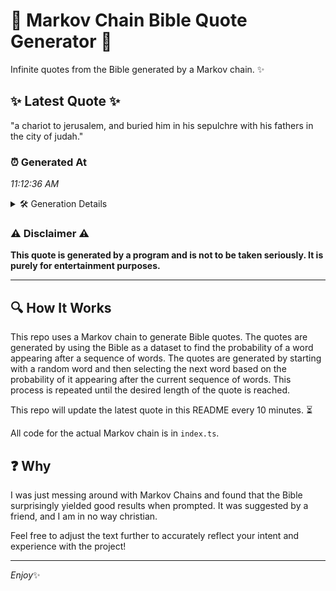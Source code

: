 # 📖 Markov Chain Bible Quote Generator 📖

Infinite quotes from the Bible generated by a Markov chain. ✨

## ✨ Latest Quote ✨
"a chariot to jerusalem, and buried him in his sepulchre with his fathers in the city of judah."

### ⏰ Generated At
*11:12:36 AM*

<details>
    <summary>🛠️ Generation Details</summary>
    <p>
        <strong>🌱 Seed:</strong> a<br>
        <strong>🔄 Iterations:</strong> 17<br>
        <strong>📜 Context History:</strong><br>[ a ]: chariot<br>[ a, chariot ]: to<br>[ a, chariot, to ]: jerusalem,<br>[ a, chariot, to, jerusalem, ]: and<br>[ a, chariot, to, jerusalem,, and ]: buried<br>[ a, chariot, to, jerusalem,, and, buried ]: him<br>[ chariot, to, jerusalem,, and, buried, him ]: in<br>[ to, jerusalem,, and, buried, him, in ]: his<br>[ jerusalem,, and, buried, him, in, his ]: sepulchre<br>[ and, buried, him, in, his, sepulchre ]: with<br>[ buried, him, in, his, sepulchre, with ]: his<br>[ him, in, his, sepulchre, with, his ]: fathers<br>[ in, his, sepulchre, with, his, fathers ]: in<br>[ his, sepulchre, with, his, fathers, in ]: the<br>[ sepulchre, with, his, fathers, in, the ]: city<br>[ with, his, fathers, in, the, city ]: of<br>[ his, fathers, in, the, city, of ]: judah.<br>
    </p>
</details>

### ⚠️ Disclaimer ⚠️
**This quote is generated by a program and is not to be taken seriously. It is purely for entertainment purposes.**

---

## 🔍 How It Works

This repo uses a Markov chain to generate Bible quotes. The quotes are generated by using the Bible as a dataset to find the probability of a word appearing after a sequence of words. The quotes are generated by starting with a random word and then selecting the next word based on the probability of it appearing after the current sequence of words. This process is repeated until the desired length of the quote is reached.

This repo will update the latest quote in this README every 10 minutes. ⏳

All code for the actual Markov chain is in `index.ts`.

## ❓ Why

I was just messing around with Markov Chains and found that the Bible surprisingly yielded good results when prompted. 
It was suggested by a friend, and I am in no way christian.

Feel free to adjust the text further to accurately reflect your intent and experience with the project!

---

*Enjoy*✨
